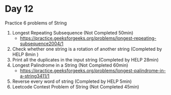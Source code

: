 # Day 12

Practice 6 problems of String

1. Longest Repeating Subsequence (Not Completed 50min)
    - https://practice.geeksforgeeks.org/problems/longest-repeating-subsequence2004/1
2. Check whether one string is a rotation of another string (Completed by HELP 8min )
3. Print all the duplicates in the input string (Completed by HELP 28min)
4. Longest Palindrome in a String (Not Completed 60min)
    - https://practice.geeksforgeeks.org/problems/longest-palindrome-in-a-string3411/1
5. Reverse every word of string (Completed by HELP 5min)
6. Leetcode Contest Problem of String (Not Completed 45min)
